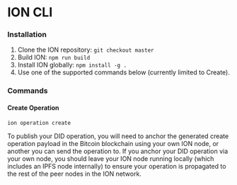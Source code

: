 
# ION CLI

### Installation

1. Clone the ION repository: `git checkout master`
1. Build ION: `npm run build`
1. Install ION globally: `npm install -g .`
1. Use one of the supported commands below (currently limited to Create).

### Commands

#### Create Operation
```
ion operation create
```
To publish your DID operation, you will need to anchor the generated create operation payload in the Bitcoin blockchain using your own ION node, or another you can send the operation to. If you anchor your DID operation via your own node, you should leave your ION node running locally (which includes an IPFS node internally) to ensure your operation is propagated to the rest of the peer nodes in the ION network.
